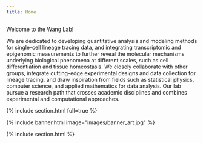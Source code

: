 ```yaml
---
title: Home
---
```


Welcome to the Wang Lab!

<!-- We are a group of inter-disciplinary scientists that explore the wonder of biology by integrating single-cell genomics and machine learning. We use machine learning to refer to statistical modeling approaches inspired from either statistical physics, computer science, or applied mathematics! -->

 We are dedicated to developing quantitative analysis and modeling methods for single-cell lineage tracing data, and integrating transcriptomic and epigenomic measurements to further reveal the molecular mechanisms underlying biological phenomena at different scales, such as cell differentiation and tissue homeostasis. We closely collaborate with other groups, integrate cutting-edge experimental designs and data collection for lineage tracing, and draw inspiration from fields such as statistical physics, computer science, and applied mathematics for data analysis. Our lab pursue a research path that crosses academic disciplines and combines experimental and computational approaches.

 
<!-- 
# Your Lab Slogan

[Lab Website Template](https://github.com/greenelab/lab-website-template) is an easy-to-use, flexible website template for [labs](https://www.greenelab.com/), with automatic citations, GitHub tag imports, pre-built components, and more.
Spend less time reinventing the wheel, and more time running your lab.

{%
  include link.html
  type="github"
  icon=""
  text="See the template on GitHub"
  link="greenelab/lab-website-template"
  style="button"
%}
{%
  include link.html
  type="docs"
  icon=""
  text="See the documentation"
  link="https://github.com/greenelab/lab-website-template/wiki"
  style="button"
%}
{:.center} -->

{% include section.html full=true %}

{% include banner.html image="images/banner_art.jpg" %}

{% include section.html %}
